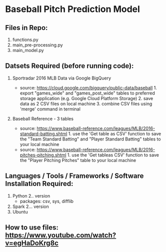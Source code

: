 # Baseball Pitch Prediction Model


## Files in Repo:
   
   1. functions.py
   2. main_pre-processing.py
   3. main_model.py

## Datsets Required (before running code):
  
   1. Sportradar 2016 MLB Data via Google BigQuery
        - source: https://cloud.google.com/bigquery/public-data/baseball
                1. export "games_wide" and "games_post_wide" tables to preferred storage application (e.g. Google Cloud Platform Storage)
                2. save data as 2 CSV files on local machine
                3. combine CSV files using 'merge' command in terminal 

   2. Baseball Reference - 3 tables
        - source: https://www.baseball-reference.com/leagues/MLB/2016-standard-batting.shtml
                1. use the 'Get table as CSV' function to save the "Team Standard Batting" and "Player Standard Batting" tables to your local machine
        - source: https://www.baseball-reference.com/leagues/MLB/2016-pitches-pitching.shtml
                1. use the 'Get tableas CSV' function to save the "Player Pitching Pitches" table to your local machine

## Languages / Tools / Frameworks / Software Installation Required:
   
   1. Python 2.. version
        - packages: csv, sys, difflib
   2. Spark 2... version
   3. Ubuntu 

## How to use files: https://www.youtube.com/watch?v=egHaDoKrg8c

